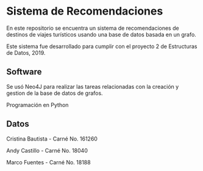 # Sistema de Recomendaciones

En este repositorio se encuentra un sistema de recomendaciones de destinos de viajes turísticos usando una base de datos basada en un grafo.

Este sistema fue desarrollado para cumplir con el proyecto 2 de Estructuras de Datos, 2019.

## Software

Se usó Neo4J para realizar las tareas relacionadas con la creación y gestion de la base de datos de grafos.

Programación en Python

## Datos
Cristina Bautista - Carné No. 161260

Andy Castillo - Carné No. 18040

Marco Fuentes - Carné No. 18188
